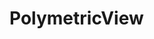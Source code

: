# PolymetricView

<script>
import FileIndex from "src/client/fileindex.js"
import files from "src/client/files.js"
import moment from "src/external/moment.js";
import d3 from "src/external/d3.v5.js"

var data

(async () => {
  var div = await lively.create("div", this)
  div.style = "width:400px; height:200px"

  var treemap = await lively.create("d3-polymetricview", div)
  treemap.style.width = "500px"
  treemap.style.height = "500px"
  
  div.appendChild(treemap)
  
  
   treemap.config({
      color(node) {
        return "red"
        if (!node.data) return ""
        return `hsl(10, 0%,  ${node.data.size / 100}%)`
      },
      
      width(node) {
        return 20
        if (node.data.width === undefined) {
          node.data.width = Math.random() * 200
        } 
        return  node.data.width
      },

      height(node) {
      return 20
        if (node.data.height === undefined) {
          node.data.height = Math.random() * 200
        } 
        return  node.data.height
      },
      
      onclick(node) {
        lively.openInspector(node)
      },
    })
  
  
  // data =  JSON.parse(await fetch(lively4url + "/src/components/demo/flare.json").then(r => r.text()))
  // treemap.setData(data)
  // treemap.livelyExample()
  
  treemap.setData({
      name: "classes",
      children: [
        {name: "class A", loc: 10, size: 10, children: [{name: "method A1", loc: 3, size: 3}, {name: "method A2", loc: 7, size: 7}]},
        {name: "class B", loc: 30, size: 30, children: [{name: "method B1", loc: 30, size: 30}]},
        {name: "class C", loc: 50, size: 50, children: [{name: "method C1", loc: 50, size: 50}]}
      ]
    })
  
  
  
  
  treemap.get("svg").style.overflow = "visible"
  
  
  
  return div
})()
</script>